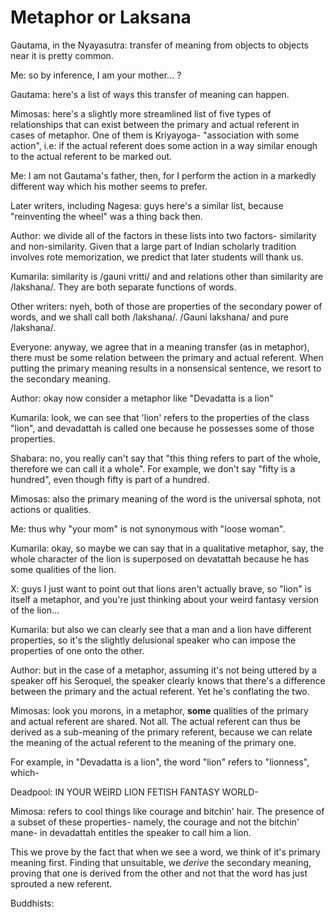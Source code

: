 # Metaphor or Laksana

Gautama, in the Nyayasutra: transfer of meaning from objects to objects near it is pretty common.

Me: so by inference, I am your mother... ?

Gautama: here's a list of ways this transfer of meaning can happen.

Mimosas: here's a slightly more streamlined list of five types of relationships that can exist between the primary and actual referent in cases of metaphor. One of them is Kriyayoga- "association with some action", i.e: if the actual referent does some action in a way similar enough to the actual referent to be marked out.

Me: I am not Gautama's father, then, for I perform the action in a markedly different way which his mother seems to prefer.

Later writers, including Nagesa: guys here's a similar list, because "reinventing the wheel" was a thing back then.

Author: we divide all of the factors in these lists into two factors- similarity and non-similarity. Given that a large part of Indian scholarly tradition involves rote memorization, we predict that later students will thank us.

Kumarila: similarity is /gauni vritti/ and and relations other than similarity are /lakshana/. They are both separate functions of words.

Other writers: nyeh, both of those are properties of the secondary power of words, and we shall call both /lakshana/. /Gauni lakshana/ and pure /lakshana/.

Everyone: anyway, we agree that in a meaning transfer (as in metaphor), there must be some relation between the primary and actual referent. When putting the primary meaning results in a nonsensical sentence, we resort to the secondary meaning.

Author: okay now consider a metaphor like "Devadatta is a lion"

Kumarila: look, we can see that 'lion' refers to the properties of the class "lion", and devadattah is called one because he possesses some of those properties. 

Shabara: no, you really can't say that "this thing refers to part of the whole, therefore we can call it a whole". For example, we don't say "fifty is a hundred", even though fifty is part of a hundred.

Mimosas: also the primary meaning of the word is the universal sphota, not actions or qualities. 

Me: thus why "your mom" is not synonymous with "loose woman".

Kumarila: okay, so maybe we can say that in a qualitative metaphor, say, the whole character of the lion is superposed on devatattah because he has some qualities of the lion.

X: guys I just want to point out that lions aren't actually brave, so "lion" is itself a metaphor, and you're just thinking about your weird fantasy version of the lion... 

Kumarila: but also we can clearly see that a man and a lion have different properties, so it's the slightly delusional speaker who can impose the properties of one onto the other.

Author: but in the case of a metaphor, assuming it's not being uttered by a speaker off his Seroquel, the speaker clearly knows that there's a difference between the primary and the actual referent. Yet he's conflating the two.

Mimosas: look you morons, in a metaphor, **some** qualities of the primary and actual referent are shared. Not all. The actual referent can thus be derived as a sub-meaning of the primary referent, because we can relate the meaning of the actual referent to the meaning of the primary one.

For example, in "Devadatta is a lion", the word "lion" refers to "lionness", which-

Deadpool: IN YOUR WEIRD LION FETISH FANTASY WORLD-

Mimosa: refers to cool things like courage and bitchin' hair. The presence of a subset of these properties- namely, the courage and not the bitchin' mane- in devadattah entitles the speaker to call him a lion.

This we prove by the fact that when we see a word, we think of it's primary meaning first. Finding that unsuitable, we *derive* the secondary meaning, proving that one is derived from the other and not that the word has just sprouted a new referent.

Buddhists: 
